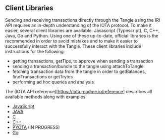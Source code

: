 ## Client Libraries

Sending and receiving transactions directly through the Tangle using the IRI API requires an in-depth understanding of the IOTA protocol.  To make it easier, several client libraries are available:  Javascript (Typescript), C, C++, Java, Go and Python. 
Using one of these up-to-date, official libraries is the recommended in order to avoid mistakes and to make it easier to successfully interact with the Tangle.
These client libraries include instructions for the following:

-  getting transactions, getTips, to approve when sending a transaction
-  sending a transaction/bundle to the tangle using attachToTangle
-  fetching transaction data from the tangle in order to getBalances, findTransactions or getTrytes
-  performing ad hoc queries and analysis

The (IOTA API reference)[https://iota.readme.io/reference] describes all available methods along with examples.

- [JavaScript](https://github.com/iotaledger/iota.lib.js)
- [JAVA](https://github.com/iotaledger/iota.lib.java)
- [C](https://github.com/iotaledger/entangled)
- [C++](https://github.com/thibault-martinez/iota.lib.cpp)
- [PYOTA](pyota/README.md) (IN PROGRESS)
- [Go](https://github.com/iotaledger/giota)
